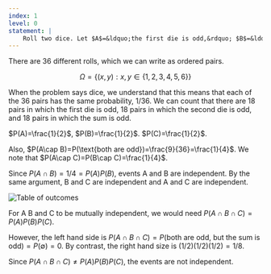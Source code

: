 ```yaml
---
index: 1
level: 0
statement: |
    Roll two dice. Let $A$=&ldquo;the first die is odd,&rdquo; $B$=&ldquo;the second die is odd,&rdquo; and $C$=&ldquo;the sum is odd.&rdquo; Prove that these events are pairwise independent but not mutually independent. 
---
```

There are 36 different rolls, which we can write as ordered pairs. 

$$\Omega = \{ (x,y): x,y \in \{1,2,3,4,5,6\}\}$$

When the problem says dice, we understand that this means that each of the 36 pairs has the same probability, 1/36. We can count that there are 18 pairs in which the first die is odd, 18 pairs in which the second die is odd, and 18 pairs in which the sum is odd.

$P(A)=\frac{1}{2}$, $P(B)=\frac{1}{2}$. $P(C)=\frac{1}{2}$.

Also, $P(A\cap B)=P(\text{both are odd})=\frac{9}{36}=\frac{1}{4}$. We note that
$P(A\cap C)=P(B\cap C)=\frac{1}{4}$.

Since $P(A\cap B) = 1/4 = P(A)P(B)$, events A and B are independent. By the same argument, B and C are independent and A and C are independent.

![Table of outcomes](/practice_problems/docs/assets/g1.JPG)

For A B and C to be mutually independent, we would need $P(A\cap B\cap C) = P(A)P(B)P(C)$.

However, the left hand side is $P(A\cap B\cap C) = P(\text{both are odd, but the sum is
odd}) = P(\emptyset)=0$. By contrast, the right hand size is $(1/2)(1/2)(1/2) = 1/8$.

Since $P(A\cap B\cap C)\neq P(A)P(B)P(C)$, the events are not independent.
